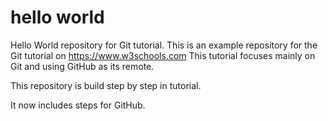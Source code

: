 # hello world
Hello World repository for Git tutorial. This is an example repository for the Git tutorial on https://www.w3schools.com
This tutorial focuses mainly on Git and using GitHub as its remote.

This repository is build step by step in tutorial.

It now includes steps for GitHub.
